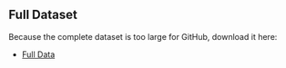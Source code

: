 ## Full Dataset  
Because the complete dataset is too large for GitHub, download it here:  
- [Full Data ](https://uofstthomasmn-my.sharepoint.com/:f:/g/personal/jime2886_stthomas_edu/Eu7df5fd3H1Fgfk98AFbLg8BUyHgVr84hkscwKcrRNWQqw?e=IeWv8L)
